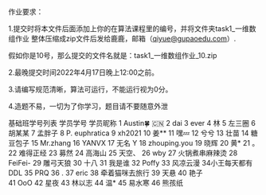 作业要求：

1.提交时将本文件后面添加上你的在算法课程里的编号，并将文件夹task1_一维数组作业  整体压缩成zip文件后发给鹿鹿，邮箱（qiyue@gupaoedu.com）.

假如你是10号，那么提交的文件名就是：task1_一维数组作业_10.zip

2.最晚提交时间2022年4月17日晚上12:00之前。

3.请编写规范清晰，算法可运行，不能运行视为0分。

4.造题不易，一切为了你学习，题目请不要随意外泄

基础班学号列表
学员学号	学员昵称
1	Austin🍀 🇨🇳
2	dai
3	ever
4	林
5	左三圈
6	胡某某
7	孟胖子
8   P. euphratica
9   xh2021
10  姜**
11	嘿💤
12  兮兮
13	壮苗
14	糖豆包子
15	Mr.zhang
16	YANVX
17  无名	Y
18	zhouping.you
19	晓辉
20  黄*
21	。
22	难得正经
23  募然
24	高海山
25	天空、
26	wby
27  火锅煮串麻辣烫
28  FeiFei-
29	雕弓天狼
30	十八
31	我是谁
32	Poffy
33	风凉云漫
34小王每天都有DDL
35	PRQ
36	.
37  eric
38	牵着猫咪去旅行
39	天悬
40 艳子	
41	OoO
42	星夜
43	林以志
44  温*
45  易水寒
46  熊孩纸
		